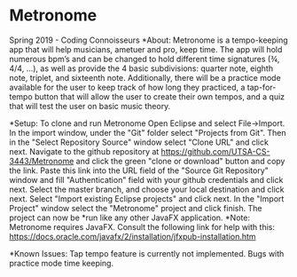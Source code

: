 # Metronome
Spring 2019 - Coding Connoisseurs
*About:
	Metronome is a tempo-keeping app that will help musicians, ametuer and pro, keep time. 
	The app will hold numerous bpm’s and can be changed to hold different time signatures 
	(¾, 4/4, ...), as well as provide the 4 basic subdivisions: quarter note, eighth note, triplet, and sixteenth note.
	Additionally, there will be a practice mode available for the user to keep track of how long they practiced, a 
	tap-for-tempo button that will allow the user to create their own tempos, and a quiz that will test the user on basic
	music theory.

*Setup:
	To clone and run Metronome Open Eclipse and select File->Import. In the import window, under the "Git" folder select 
	"Projects from Git". Then in the "Select Repository Source" window select "Clone URL" and click next. 
	Navigate to the github repository at https://github.com/UTSA-CS-3443/Metronome and click the green "clone or download" button and 
	copy the link. Paste this link into the URL field of the "Source Git Repository" window and fill "Authentication" field with your
	github credentials and click next. Select the master branch, and choose your local destination and click next. Select "Import 
	existing Eclipse projects" and click next. In the "Import Project" window select the "Metronome" project and click finish.
	The project can now be *run like any other JavaFX application. 
	*Note: Metronome requires JavaFX. Consult the following link for help with this:
	https://docs.oracle.com/javafx/2/installation/jfxpub-installation.htm

*Known Issues:
	Tap tempo feature is currently not implemented. 
	Bugs with practice mode time keeping.
